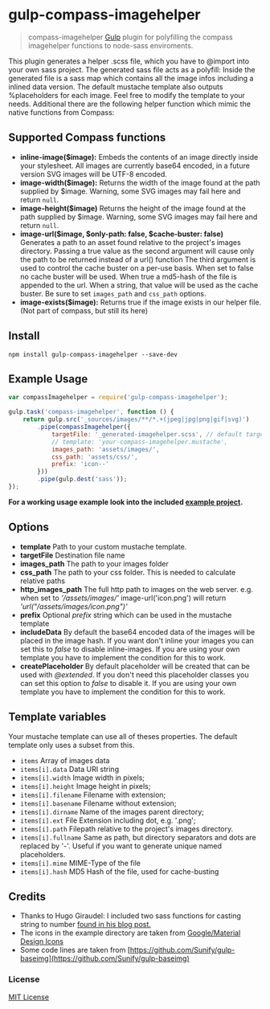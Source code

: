 # gulp-compass-imagehelper
> compass-imagehelper [Gulp](https://github.com/gulpjs/gulp) plugin for polyfilling the compass imagehelper functions to node-sass enviroments.

This plugin generates a helper .scss file, which you have to @import into your own sass project. The generated sass file acts as a polyfill: 
Inside the generated file is a sass map which contains all the image infos including a inlined data version. 
The default mustache template also outputs %placeholders for each image. Feel free to modify the template to your needs.
Additional there are the following helper function which mimic the native functions from Compass:

## Supported Compass functions
* **inline-image($image):** Embeds the contents of an image directly inside your stylesheet. All images are currently base64 encoded, in a future version SVG images will be UTF-8 encoded.
* **image-width($image):** Returns the width of the image found at the path supplied by $image. Warning, some SVG images may fail here and return `null`.
* **image-height($image)** Returns the height of the image found at the path supplied by $image. Warning, some SVG images may fail here and return `null`.
* **image-url($image, $only-path: false, $cache-buster: false)**  
  Generates a path to an asset found relative to the project's images directory.
  Passing a true value as the second argument will cause only the path to be returned instead of a url() function
  The third argument is used to control the cache buster on a per-use basis. When set to false no cache buster will be used. When true a md5-hash of the file is appended to the url. When a string, that value will be used as the cache buster. Be sure to set `images_path` and `css_path` options.
* **image-exists($image):** Returns true if the image exists in our helper file. (Not part of compass, but still its here)

## Install
```shell
npm install gulp-compass-imagehelper --save-dev
```

## Example Usage
```javascript
var compassImagehelper = require('gulp-compass-imagehelper');

gulp.task('compass-imagehelper', function () {
    return gulp.src('_sources/images/**/*.+(jpeg|jpg|png|gif|svg)')
        .pipe(compassImagehelper({
            targetFile: '_generated-imagehelper.scss', // default target filename is '_compass-imagehelper.scss'
            // template: 'your-compass-imagehelper.mustache',
            images_path: 'assets/images/',
            css_path: 'assets/css/',
            prefix: 'icon--'
        }))
        .pipe(gulp.dest('sass'));
});
```

**For a working usage example look into the included [example project](./example/).**

## Options
* **template** Path to your custom mustache template.
* **targetFile** Destination file name
* **images_path** The path to your images folder
* **css_path** The path to your css folder. This is needed to calculate relative paths
* **http_images_path** The full http path to images on the web server. 
  e.g. when set to *'/assets/images/'* image-url('icon.png') will return *'url("/assets/images/icon.png")'*
* **prefix** Optional *prefix* string which can be used in the mustache template
* **includeData** By default the base64 encoded data of the images will be placed in the image hash. If you want don't inline your images you can set this to *false* to disable inline-images. If you are using your own template you have to implement the condition for this to work.
* **createPlaceholder** By default placeholder will be created that can be used with *@extended*. If you don't need this placeholder classes you can set this option to *false* to disable it. If you are using your own template you have to implement the condition for this to work.

## Template variables
Your mustache template can use all of theses properties. The default template only uses a subset from this.
* ```items``` Array of images data
* ```items[i].data``` Data URI string
* ```items[i].width``` Image width in pixels;
* ```items[i].height``` Image height in pixels;
* ```items[i].filename``` Filename with extension;
* ```items[i].basename``` Filename without extension;
* ```items[i].dirname``` Name of the images parent directory;
* ```items[i].ext``` File Extension including dot, e.g. '.png';
* ```items[i].path``` Filepath relative to the project's images directory.
* ```items[i].fullname``` Same as path, but directory separators and dots are replaced by '-'. Useful if you want to generate unique named placeholders.
* ```items[i].mime``` MIME-Type of the file
* ```items[i].hash``` MD5 Hash of the file, used for cache-busting

## Credits
* Thanks to Hugo Giraudel: I included two sass functions for casting string to number [found in his blog post.](http://hugogiraudel.com/2014/01/15/sass-string-to-number/) 
* The icons in the example directory are taken from [Google/Material Design Icons](https://github.com/google/material-design-icons) 
* Some code lines are taken from [https://github.com/Sunify/gulp-baseimg](https://github.com/Sunify/gulp-baseimg)

### License
[MIT License](http://en.wikipedia.org/wiki/MIT_License)